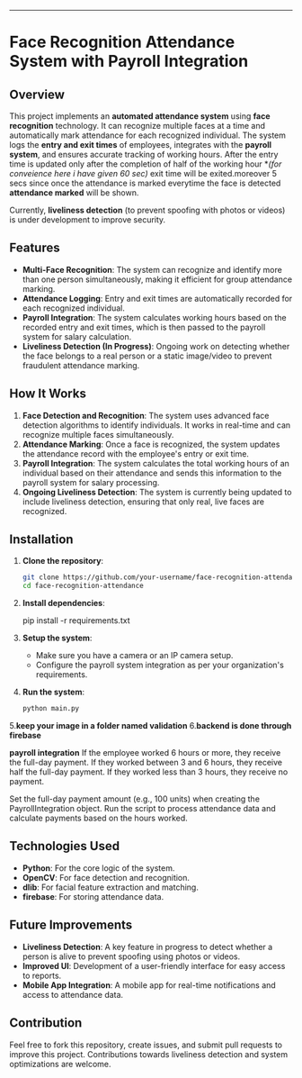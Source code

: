 

---

# Face Recognition Attendance System with Payroll Integration

## Overview

This project implements an **automated attendance system** using **face recognition** technology. It can recognize multiple faces at a time and automatically mark attendance for each recognized individual. The system logs the **entry and exit times** of employees, integrates with the **payroll system**, and ensures accurate tracking of working hours. After the entry time is updated only after the completion of  half of the working hour **(for conveience here i have given 60 sec)* exit time will be exited.moreover  5 secs since once the attendance is marked everytime the face is detected **attendance marked** will be shown.

Currently, **liveliness detection** (to prevent spoofing with photos or videos) is under development to improve security.

## Features

- **Multi-Face Recognition**: The system can recognize and identify more than one person simultaneously, making it efficient for group attendance marking.
- **Attendance Logging**: Entry and exit times are automatically recorded for each recognized individual.
- **Payroll Integration**: The system calculates working hours based on the recorded entry and exit times, which is then passed to the payroll system for salary calculation.
- **Liveliness Detection (In Progress)**: Ongoing work on detecting whether the face belongs to a real person or a static image/video to prevent fraudulent attendance marking.

## How It Works

1. **Face Detection and Recognition**: The system uses advanced face detection algorithms to identify individuals. It works in real-time and can recognize multiple faces simultaneously.
2. **Attendance Marking**: Once a face is recognized, the system updates the attendance record with the employee's entry or exit time.
3. **Payroll Integration**: The system calculates the total working hours of an individual based on their attendance and sends this information to the payroll system for salary processing.
4. **Ongoing Liveliness Detection**: The system is currently being updated to include liveliness detection, ensuring that only real, live faces are recognized.

## Installation

1. **Clone the repository**:
   ```bash
   git clone https://github.com/your-username/face-recognition-attendance.git
   cd face-recognition-attendance
   ```

2. **Install dependencies**:

   pip install -r requirements.txt
   

3. **Setup the system**:
   - Make sure you have a camera or an IP camera setup.
   - Configure the payroll system integration as per your organization's requirements.

4. **Run the system**:
   ```bash
   python main.py
   ```

5.**keep your image in a folder named validation**
6.**backend is done through firebase**

**payroll integration**
If the employee worked 6 hours or more, they receive the full-day payment.
If they worked between 3 and 6 hours, they receive half the full-day payment.
If they worked less than 3 hours, they receive no payment.

Set the full-day payment amount (e.g., 100 units) when creating the PayrollIntegration object.
Run the script to process attendance data and calculate payments based on the hours worked.

## Technologies Used

- **Python**: For the core logic of the system.
- **OpenCV**: For face detection and recognition.
- **dlib**: For facial feature extraction and matching.
- **firebase**: For storing attendance data.
  

## Future Improvements

- **Liveliness Detection**: A key feature in progress to detect whether a person is alive to prevent spoofing using photos or videos.
- **Improved UI**: Development of a user-friendly interface for easy access to reports.
- **Mobile App Integration**: A mobile app for real-time notifications and access to attendance data.

## Contribution

Feel free to fork this repository, create issues, and submit pull requests to improve this project. Contributions towards liveliness detection and system optimizations are welcome.

